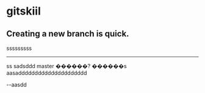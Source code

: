 # gitskiil
Creating a new branch is quick.
------------
sssssssss


----------------
ss  sadsddd
master ������?
������s
aasaddddddddddddddddddddd

--aasdd